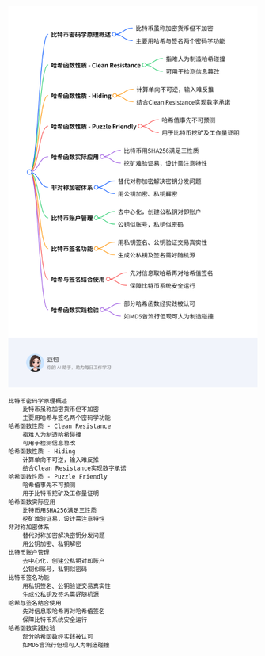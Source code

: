 

![img.png](img.png)


	比特币密码学原理概述
		比特币虽称加密货币但不加密
		主要用哈希与签名两个密码学功能
	哈希函数性质 - Clean Resistance
		指难人为制造哈希碰撞
		可用于检测信息篡改
	哈希函数性质 - Hiding
		计算单向不可逆，输入难反推
		结合Clean Resistance实现数字承诺
	哈希函数性质 - Puzzle Friendly
		哈希值事先不可预测
		用于比特币挖矿及工作量证明
	哈希函数实际应用
		比特币用SHA256满足三性质
		挖矿难验证易，设计需注意特性
	非对称加密体系
		替代对称加密解决密钥分发问题
		用公钥加密、私钥解密
	比特币账户管理
		去中心化，创建公私钥对即账户
		公钥似账号，私钥似密码
	比特币签名功能
		用私钥签名、公钥验证交易真实性
		生成公私钥及签名需好随机源
	哈希与签名结合使用
		先对信息取哈希再对哈希值签名
		保障比特币系统安全运行
	哈希函数实践检验
		部分哈希函数经实践被认可
		如MD5曾流行但现可人为制造碰撞
